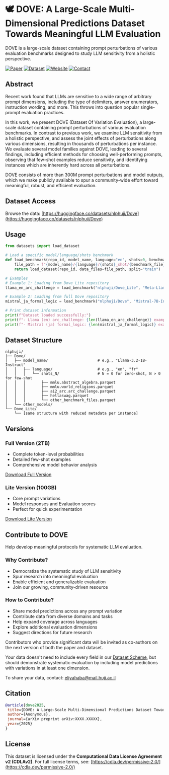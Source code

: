 # 🕊️ DOVE: A Large-Scale Multi-Dimensional Predictions Dataset Towards Meaningful LLM Evaluation

DOVE is a large-scale dataset containing prompt perturbations of various evaluation benchmarks designed to study LLM sensitivity from a holistic perspective.

[![Paper](https://img.shields.io/badge/arxiv-paper-red)](https://arxiv.org/abs/XXXX.XXXXX)
[![Dataset](https://img.shields.io/badge/🤗-dataset-yellow)](https://huggingface.co/datasets/nlphuji/Dove)
[![Website](https://img.shields.io/badge/🌐-website-blue)](https://slab-nlp.github.io/DOVE/)
[![Contact](https://img.shields.io/badge/📧-contact-green)](mailto:eliyahaba@mail.huji.ac.il)

## Abstract

Recent work found that LLMs are sensitive to a wide range of arbitrary prompt dimensions, including the type of delimiters, answer enumerators, instruction wording, and more. This throws into question popular single-prompt evaluation practices.

In this work, we present DOVE (Dataset Of Variation Evaluation), a large-scale dataset containing prompt perturbations of various evaluation benchmarks. In contrast to previous work, we examine LLM sensitivity from a holistic perspective, and assess the joint effects of perturbations along various dimensions, resulting in thousands of perturbations per instance. We evaluate several model families against DOVE, leading to several findings, including efficient methods for choosing well-performing prompts, observing that few-shot examples reduce sensitivity, and identifying instances which are inherently hard across all perturbations.

DOVE consists of more than 300M prompt perturbations and model outputs, which we make publicly available to spur a community-wide effort toward meaningful, robust, and efficient evaluation.

## Dataset Access

Browse the data: [https://huggingface.co/datasets/nlphuji/Dove](https://huggingface.co/datasets/nlphuji/Dove)

## Usage

```python
from datasets import load_dataset

# Load a specific model/language/shots benchmark
def load_benchmark(repo_id, model_name, language="en", shots=0, benchmark_file="mmlu.global_facts.parquet"):
    file_path = f"{model_name}/{language}/{shots}_shot/{benchmark_file}"
    return load_dataset(repo_id, data_files=file_path, split="train")

# Examples
# Example 1: Loading from Dove_Lite repository
llama_en_arc_challenge = load_benchmark("nlphuji/Dove_Lite", "Meta-Llama-3-8B-Instruct", "en", 0, "ai2_arc.arc_challenge.parquet")

# Example 2: Loading from full Dove repository
mistral_ja_formal_logic = load_benchmark("nlphuji/Dove", "Mistral-7B-Instruct-v0.3", "ja", 5, "global_mmlu.ja.formal_logic.parquet")

# Print dataset information
print(f"Dataset loaded successfully:")
print(f"- Llama (en) arc_challenge: {len(llama_en_arc_challenge)} examples")
print(f"- Mistral (ja) formal_logic: {len(mistral_ja_formal_logic)} examples")
```

## Dataset Structure

```
nlphuji/
├── Dove/
│   ├── model_name/                      # e.g., "Llama-3.2-1B-Instruct"
│   │   ├── language/                    # e.g., "en", "fr"
│   │   │   └── shots_N/                 # N = 0 for zero-shot, N > 0 for few-shot
│   │   │       ├── mmlu.abstract_algebra.parquet
│   │   │       ├── mmlu.world_religions.parquet
│   │   │       ├── ai2_arc.arc_challenge.parquet
│   │   │       ├── hellaswag.parquet
│   │   │       └── other_benchmark_files.parquet
│   └── other_models/
└── Dove_Lite/
    └── [same structure with reduced metadata per instance]
```

## Versions

### Full Version (2TB)
- Complete token-level probabilities
- Detailed few-shot examples
- Comprehensive model behavior analysis

[Download Full Version](https://huggingface.co/datasets/nlphuji/Dove)

### Lite Version (100GB)
- Core prompt variations
- Model responses and Evaluation scores
- Perfect for quick experimentation

[Download Lite Version](https://huggingface.co/datasets/nlphuji/Dove_Lite)

## Contribute to DOVE

Help develop meaningful protocols for systematic LLM evaluation.

### Why Contribute?
- Democratize the systematic study of LLM sensitivity
- Spur research into meaningful evaluation
- Enable efficient and generalizable evaluation
- Join our growing, community-driven resource

### How to Contribute?
- Share model predictions across any prompt variation
- Contribute data from diverse domains and tasks
- Help expand coverage across languages
- Explore additional evaluation dimensions
- Suggest directions for future research

Contributors who provide significant data will be invited as co-authors on the next version of both the paper and dataset.

Your data doesn't need to include every field in our [Dataset Scheme](https://arxiv.org/pdf/XXXX.XXXXX.pdf#page=20), but should demonstrate systematic evaluation by including model predictions with variations in at least one dimension.

To share your data, contact: [eliyahaba@mail.huji.ac.il](mailto:eliyahaba@mail.huji.ac.il)

## Citation

```bibtex
@article{dove2025,
 title={DOVE: A Large-Scale Multi-Dimensional Predictions Dataset Towards Meaningful LLM Evaluation},
 author={Anonymous},
 journal={arXiv preprint arXiv:XXXX.XXXXX},
 year={2025}
}
```

## License

This dataset is licensed under the **Computational Data License Agreement v2 (CDLAv2)**. For full license terms, see: [https://cdla.dev/permissive-2.0/](https://cdla.dev/permissive-2.0/)
